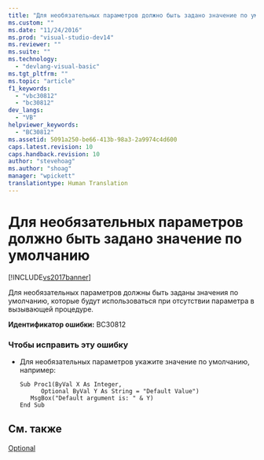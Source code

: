 ```yaml
---
title: "Для необязательных параметров должно быть задано значение по умолчанию | Microsoft Docs"
ms.custom: ""
ms.date: "11/24/2016"
ms.prod: "visual-studio-dev14"
ms.reviewer: ""
ms.suite: ""
ms.technology: 
  - "devlang-visual-basic"
ms.tgt_pltfrm: ""
ms.topic: "article"
f1_keywords: 
  - "vbc30812"
  - "bc30812"
dev_langs: 
  - "VB"
helpviewer_keywords: 
  - "BC30812"
ms.assetid: 5091a250-be66-413b-98a3-2a9974c4d600
caps.latest.revision: 10
caps.handback.revision: 10
author: "stevehoag"
ms.author: "shoag"
manager: "wpickett"
translationtype: Human Translation
---
```

# Для необязательных параметров должно быть задано значение по умолчанию
[!INCLUDE[vs2017banner](../../../csharp/includes/vs2017banner.md)]

Для необязательных параметров должны быть заданы значения по умолчанию, которые будут использоваться при отсутствии параметра в вызывающей процедуре.  
  
 **Идентификатор ошибки:** BC30812  
  
### Чтобы исправить эту ошибку  
  
-   Для необязательных параметров укажите значение по умолчанию, например:  
  
    ```  
    Sub Proc1(ByVal X As Integer,   
          Optional ByVal Y As String = "Default Value")  
       MsgBox("Default argument is: " & Y)  
    End Sub  
    ```  
  
## См. также  
 [Optional](../../../visual-basic/language-reference/modifiers/optional.md)